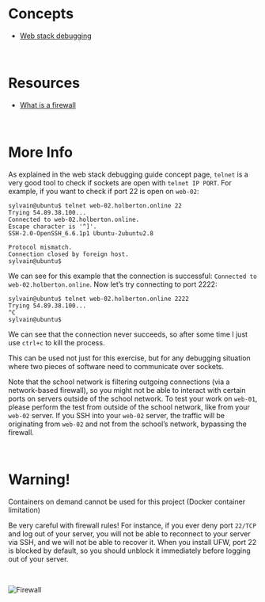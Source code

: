 # Concepts
* [Web stack debugging](https://intranet.alxswe.com/concepts/68)
<br>

# Resources
* [What is a firewall](https://intranet.alxswe.com/rltoken/vjB4LyHRdtEImzZcuD89ZQ)
<br>

# More Info
As explained in the web stack debugging guide concept page, `telnet` is a very good tool to check if sockets are open with `telnet IP PORT`. For example, if you want to check if port 22 is open on `web-02`:
```
sylvain@ubuntu$ telnet web-02.holberton.online 22
Trying 54.89.38.100...
Connected to web-02.holberton.online.
Escape character is '^]'.
SSH-2.0-OpenSSH_6.6.1p1 Ubuntu-2ubuntu2.8

Protocol mismatch.
Connection closed by foreign host.
sylvain@ubuntu$ 
```
We can see for this example that the connection is successful: `Connected to web-02.holberton.online`.
Now let’s try connecting to port 2222:
```
sylvain@ubuntu$ telnet web-02.holberton.online 2222
Trying 54.89.38.100...
^C
sylvain@ubuntu$
```
We can see that the connection never succeeds, so after some time I just use `ctrl+c` to kill the process.

This can be used not just for this exercise, but for any debugging situation where two pieces of software need to communicate over sockets.

Note that the school network is filtering outgoing connections (via a network-based firewall), so you might not be able to interact with certain ports on servers outside of the school network. To test your work on `web-01`, please perform the test from outside of the school network, like from your `web-02` server. If you SSH into your `web-02` server, the traffic will be originating from `web-02` and not from the school’s network, bypassing the firewall.

<br>

# Warning!
Containers on demand cannot be used for this project (Docker container limitation)

Be very careful with firewall rules! For instance, if you ever deny port `22/TCP` and log out of your server, you will not be able to reconnect to your server via SSH, and we will not be able to recover it. When you install UFW, port 22 is blocked by default, so you should unblock it immediately before logging out of your server.

<br>

![Firewall](https://s3.amazonaws.com/intranet-projects-files/holbertonschool-sysadmin_devops/284/V1HjQ1Y.png)
